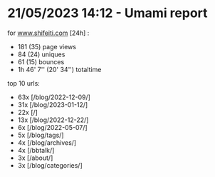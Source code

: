 # 21/05/2023 14:12 - Umami report
for www.shifeiti.com [24h] :

 - 181 (35) page views
 - 84 (24) uniques
 - 61 (15) bounces
 - 1h 46' 7'' (20' 34'') totaltime


top 10 urls:
 - 63x [/blog/2022-12-09/]
 - 31x [/blog/2023-01-12/]
 - 22x [/]
 - 13x [/blog/2022-12-22/]
 - 6x [/blog/2022-05-07/]
 - 5x [/blog/tags/]
 - 4x [/blog/archives/]
 - 4x [/bbtalk/]
 - 3x [/about/]
 - 3x [/blog/categories/]


